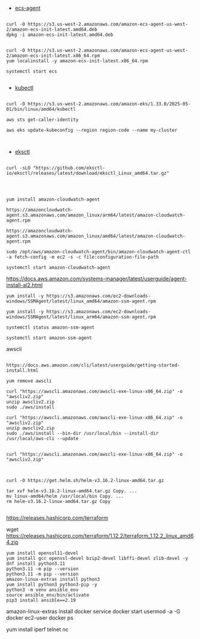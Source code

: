 


- [ecs-agent](https://docs.aws.amazon.com/AmazonECS/latest/developerguide/ecs-agent-install.html)

```

curl -O https://s3.us-west-2.amazonaws.com/amazon-ecs-agent-us-west-2/amazon-ecs-init-latest.amd64.deb
dpkg -i amazon-ecs-init-latest.amd64.deb


curl -O https://s3.us-west-2.amazonaws.com/amazon-ecs-agent-us-west-2/amazon-ecs-init-latest.x86_64.rpm
yum localinstall -y amazon-ecs-init-latest.x86_64.rpm

systemctl start ecs


```

- [kubectl](https://docs.aws.amazon.com/eks/latest/userguide/install-kubectl.html)

```

curl -O https://s3.us-west-2.amazonaws.com/amazon-eks/1.33.0/2025-05-01/bin/linux/amd64/kubectl

aws sts get-caller-identity

aws eks update-kubeconfig --region region-code --name my-cluster



```

- [eksctl](https://eksctl.io/installation/)

```

curl -sLO "https://github.com/eksctl-io/eksctl/releases/latest/download/eksctl_Linux_amd64.tar.gz"




```

```
yum install amazon-cloudwatch-agent

https://amazoncloudwatch-agent.s3.amazonaws.com/amazon_linux/arm64/latest/amazon-cloudwatch-agent.rpm

https://amazoncloudwatch-agent.s3.amazonaws.com/amazon_linux/amd64/latest/amazon-cloudwatch-agent.rpm

sudo /opt/aws/amazon-cloudwatch-agent/bin/amazon-cloudwatch-agent-ctl -a fetch-config -m ec2 -s -c file:configuration-file-path

systemctl start amazon-cloudwatch-agent

```


https://docs.aws.amazon.com/systems-manager/latest/userguide/agent-install-al2.html

```
yum install -y https://s3.amazonaws.com/ec2-downloads-windows/SSMAgent/latest/linux_amd64/amazon-ssm-agent.rpm

yum install -y https://s3.amazonaws.com/ec2-downloads-windows/SSMAgent/latest/linux_arm64/amazon-ssm-agent.rpm

systemctl status amazon-ssm-agent

systemctl start amazon-ssm-agent

```

awscli

```

https://docs.aws.amazon.com/cli/latest/userguide/getting-started-install.html

yum remove awscli

curl "https://awscli.amazonaws.com/awscli-exe-linux-x86_64.zip" -o "awscliv2.zip"
unzip awscliv2.zip
sudo ./aws/install

curl "https://awscli.amazonaws.com/awscli-exe-linux-x86_64.zip" -o "awscliv2.zip"
unzip awscliv2.zip
sudo ./aws/install --bin-dir /usr/local/bin --install-dir /usr/local/aws-cli --update


curl "https://awscli.amazonaws.com/awscli-exe-linux-x86_64.zip" -o "awscliv2.zip"


```


```

curl -O https://get.helm.sh/helm-v3.16.2-linux-amd64.tar.gz

tar xvf helm-v3.16.2-linux-amd64.tar.gz Copy. ...
mv linux-amd64/helm /usr/local/bin Copy. ...
rm helm-v3.16.2-linux-amd64.tar.gz Copy


```
https://releases.hashicorp.com/terraform

wget https://releases.hashicorp.com/terraform/1.12.2/terraform_1.12.2_linux_amd64.zip

```
yum install openssl11-devel
yum install gcc openssl-devel bzip2-devel libffi-devel zlib-devel -y
dnf install python3.11
python3.11 -m pip --version
python3.11 -m pip --version
amazon-linux-extras install python3
yum install python3 python3-pip -y
python3 -m venv ansible_env
source ansible_env/bin/activate
pip3 install ansible==2.19

```

amazon-linux-extras install docker
service docker start
usermod -a -G docker ec2-user
docker ps



yum install iperf telnet nc 















